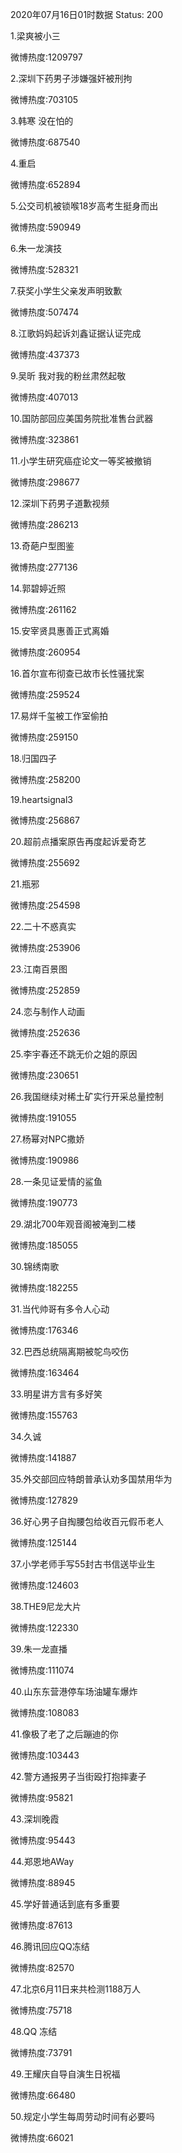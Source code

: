 2020年07月16日01时数据
Status: 200

1.梁爽被小三

微博热度:1209797

2.深圳下药男子涉嫌强奸被刑拘

微博热度:703105

3.韩寒 没在怕的

微博热度:687540

4.重启

微博热度:652894

5.公交司机被锁喉18岁高考生挺身而出

微博热度:590949

6.朱一龙演技

微博热度:528321

7.获奖小学生父亲发声明致歉

微博热度:507474

8.江歌妈妈起诉刘鑫证据认证完成

微博热度:437373

9.吴昕 我对我的粉丝肃然起敬

微博热度:407013

10.国防部回应美国务院批准售台武器

微博热度:323861

11.小学生研究癌症论文一等奖被撤销

微博热度:298677

12.深圳下药男子道歉视频

微博热度:286213

13.奇葩户型图鉴

微博热度:277136

14.郭碧婷近照

微博热度:261162

15.安宰贤具惠善正式离婚

微博热度:260954

16.首尔宣布彻查已故市长性骚扰案

微博热度:259524

17.易烊千玺被工作室偷拍

微博热度:259150

18.归国四子

微博热度:258200

19.heartsignal3

微博热度:256867

20.超前点播案原告再度起诉爱奇艺

微博热度:255692

21.瓶邪

微博热度:254598

22.二十不惑真实

微博热度:253906

23.江南百景图

微博热度:252859

24.恋与制作人动画

微博热度:252636

25.李宇春还不跳无价之姐的原因

微博热度:230651

26.我国继续对稀土矿实行开采总量控制

微博热度:191055

27.杨幂对NPC撒娇

微博热度:190986

28.一条见证爱情的鲨鱼

微博热度:190773

29.湖北700年观音阁被淹到二楼

微博热度:185055

30.锦绣南歌

微博热度:182255

31.当代帅哥有多令人心动

微博热度:176346

32.巴西总统隔离期被鸵鸟咬伤

微博热度:163464

33.明星讲方言有多好笑

微博热度:155763

34.久诚

微博热度:141887

35.外交部回应特朗普承认劝多国禁用华为

微博热度:127829

36.好心男子自掏腰包给收百元假币老人

微博热度:125144

37.小学老师手写55封古书信送毕业生

微博热度:124603

38.THE9尼龙大片

微博热度:122330

39.朱一龙直播

微博热度:111074

40.山东东营港停车场油罐车爆炸

微博热度:108083

41.像极了老了之后蹦迪的你

微博热度:103443

42.警方通报男子当街殴打抱摔妻子

微博热度:95821

43.深圳晚霞

微博热度:95443

44.郑恩地AWay

微博热度:88945

45.学好普通话到底有多重要

微博热度:87613

46.腾讯回应QQ冻结

微博热度:82570

47.北京6月11日来共检测1188万人

微博热度:75718

48.QQ 冻结

微博热度:73791

49.王耀庆自导自演生日祝福

微博热度:66480

50.规定小学生每周劳动时间有必要吗

微博热度:66021


